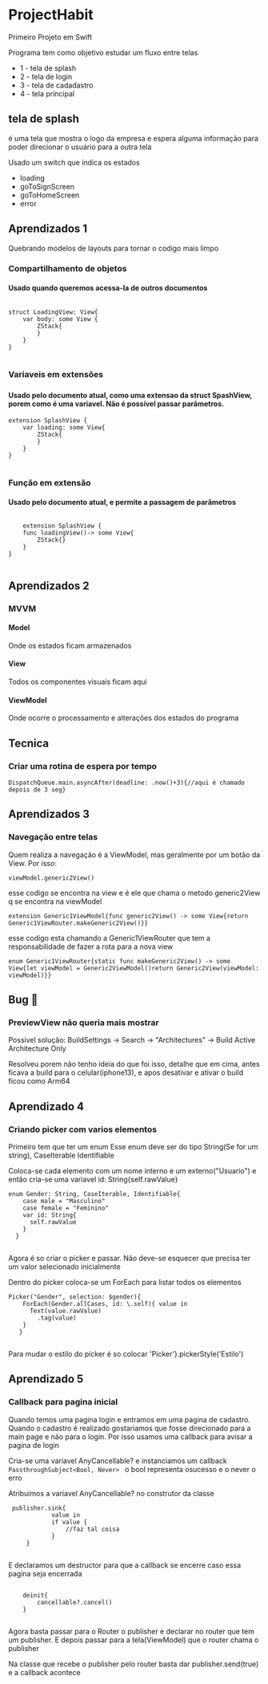 # ProjectHabit
Primeiro Projeto em Swift

Programa tem como objetivo estudar um fluxo entre telas
<ul>
  <li>1 - tela de splash</li>
  <li>2 - tela de login</li>
  <li>3 - tela de cadadastro</li>
  <li>4 - tela principal</li>
</ul>

<h2>tela de splash</h2>
<p>é uma tela que mostra o logo da empresa e espera alguma informação para poder direcionar o usuário para a outra tela</p>
<p>Usado um switch que indica os estados </p>
<ul>
  <li>loading</li>
  <li>goToSignScreen</li>
  <li>goToHomeScreen</li>
  <li>error</li>
</ul>

<h2>Aprendizados 1</h2>
<p>Quebrando modelos de layouts para tornar o codigo mais limpo</p>
<h3>Compartilhamento de objetos</h3>
<h4>Usado quando queremos acessa-la de outros documentos </h4>
<code>
struct LoadingView: View{
    var body: some View {
        ZStack{
        }
    }
}
  </code>
<h3>Variaveis em extensões<h3>
<h4>Usado pelo documento atual, como uma extensao da struct SpashView, porem como é uma variavel. Não é possível passar parâmetros.</h4>
  <code>extension SplashView {
    var loading: some View{
        ZStack{ 
        }
    }
}
  </code>
  
  <h3>Função em extensão</h3>
  <h4>Usado pelo documento atual, e permite a passagem de parâmetros</h4>
  <code>
    extension SplashView {
    func loadingView()-> some View{
        ZStack{}
    }
}
  </code>
  
<h2>Aprendizados 2</h2>
  <h3>MVVM</h3>
  <h4>Model</h4>
  <p>Onde os estados ficam armazenados</p>
  <h4>View</h4>
  <p>Todos os componentes visuais ficam aqui</p>
  <h4>ViewModel</h4>
  <p>Onde ocorre o processamento e alterações dos estados do programa</p>
  
  <h2>Tecnica</h2>
  <h3>Criar uma rotina de espera por tempo</h3>
  <code>DispatchQueue.main.asyncAfter(deadline: .now()+3){//aqui é chamado depois de 3 seg}</code>
  
  <h2>Aprendizados 3</h3>
  <h3>Navegação entre telas</h3>
  <p>Quem realiza a navegação é a ViewModel, mas geralmente por um botão da View. Por isso:</p>
  <code>viewModel.generic2View()</code>
  <p>esse codigo se encontra na view e é ele que chama o metodo generic2View q se encontra na viewModel</p>
  <code>extension Generic1ViewModel{func generic2View() -> some View{return Generic1ViewRouter.makeGeneric2View()}}</code>
  <p>esse codigo esta chamando a Generic1ViewRouter que tem a responsabilidade de fazer a rota para a nova view</p>
  <code>enum Generic1ViewRouter{static func makeGeneric2View() -> some View{let viewModel = Generic2ViewModel()return Generic2View(viewModel: viewModel)}}</code>
  
  <h2>Bug 🤯</h2>
  <h3>PreviewView não queria mais mostrar</h3>
  <p>Possivel solução: BuildSettings -> Search -> "Architectures" -> Build Active Architecture Only</p>
  <p>Resolveu porem não tenho ideia do que foi isso, detalhe que em cima, antes ficava a build para o celular(iphone13), e apos desativar e ativar o build ficou como Arm64</p>
  
  <h2>Aprendizado 4</h2>
  <h3>Criando picker com varios elementos</h3>
  <p>Primeiro tem que ter um enum Esse enum deve ser do tipo String(Se for um string), CaseIterable Identifiable</p>
  <p>Coloca-se cada elemento com um nome interno e um externo("Usuario") e então cria-se uma variavel id: String{self.rawValue}</p>
  <code>enum Gender: String, CaseIterable, Identifiable{
    case male = "Masculino"
    case female = "Feminino"
    var id: String{
      self.rawValue
    }
  }
  </code>
  <p> Agora é so criar o picker e passar. Não deve-se esquecer que precisa ter um valor selecionado inicialmente</p>
  <p> Dentro do picker coloca-se um ForEach para listar todos os elementos</p>
  <code>Picker("Gender", selection: $gender){
    ForEach(Gender.allCases, id: \.self){ value in 
      Text(value.rawValue)
        .tag(value)
    }
   }
  </code>
  <p>Para mudar o estilo do picker é so colocar 'Picker'}.pickerStyle('Estilo')</p>
  
  <h2>Aprendizado 5</h2>
  <h3>Callback para pagina inicial</h3>
  <p>Quando temos uma pagina login e entramos em uma pagina de cadastro. Quando o cadastro é realizado gostariamos que fosse direcionado para a main page e não para o login. Por isso usamos uma callback para avisar a pagina de login</p>
  <p>Cria-se uma variavel AnyCancellable? e instanciamos um callback <code>PassthroughSubject&ltBool, Never&gt </code> o bool representa osucesso e o never o erro</p>
  <p>Atribuimos a variavel AnyCancellable? no construtor da classe</p>
   <code> publisher.sink{
            value in 
            if value {
                //faz tal coisa
            } 
     }
  </code>
  <p>E declaramos um destructor para que a callback se encerre caso essa pagina seja encerrada</p>
  <code>
    deinit{
        cancellable?.cancel()
    }
  </code>
  <p>Agora basta passar para o Router o publisher e declarar no router que tem um publisher. E depois passar para a tela(ViewModel) que o router chama o publisher</p>
  <p>Na classe que recebe o publisher pelo router basta dar publisher.send(true) e a callback acontece</p>
  
